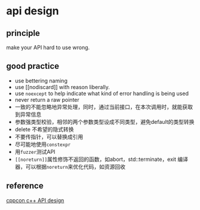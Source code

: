 # api design

## principle
make your API hard to use wrong.

## good practice
- use bettering naming
- use [[nodiscard]] with reason liberally.
- use `noexcept` to help indicate what kind of error handling is being used
- never return a raw pointer
- 一致的不能忽略地异常处理，同时，通过当前接口，在本次调用时，就能获取到异常信息
- 参数强类型校验，相邻的两个参数类型设成不同类型，避免default的类型转换
- delete 不希望的隐式转换
- 不要传指针，可以替换成引用
- 尽可能地使用`constexpr`
- 用`fuzzer`测试API
- `[[noreturn]]`属性修饰不返回的函数，如abort，std::terminate，exit
  编译器，可以根据`noreturn`来优化代码，如资源回收

## reference
[cppcon c++ API design](https://youtu.be/zL-vn_pGGgY)